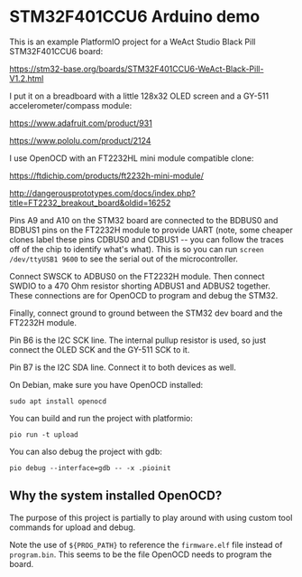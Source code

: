 # STM32F401CCU6 Arduino demo

This is an example PlatformIO project for a WeAct Studio Black Pill
STM32F401CCU6 board:

https://stm32-base.org/boards/STM32F401CCU6-WeAct-Black-Pill-V1.2.html

I put it on a breadboard with a little 128x32 OLED screen and a GY-511
accelerometer/compass module:

https://www.adafruit.com/product/931

https://www.pololu.com/product/2124

I use OpenOCD with an FT2232HL mini module compatible clone:

https://ftdichip.com/products/ft2232h-mini-module/

http://dangerousprototypes.com/docs/index.php?title=FT2232_breakout_board&oldid=16252

Pins A9 and A10 on the STM32 board are connected to the BDBUS0 and BDBUS1 pins
on the FT2232H module to provide UART (note, some cheaper clones label these
pins CDBUS0 and CDBUS1 -- you can follow the traces off of the chip to identify
what's what). This is so you can run `screen /dev/ttyUSB1 9600` to see the
serial out of the microcontroller.

Connect SWSCK to ADBUS0 on the FT2232H module. Then connect SWDIO to a 470 Ohm
resistor shorting ADBUS1 and ADBUS2 together. These connections are for OpenOCD
to program and debug the STM32.

Finally, connect ground to ground between the STM32 dev board and the FT2232H
module.

Pin B6 is the I2C SCK line. The internal pullup resistor is used, so just
connect the OLED SCK and the GY-511 SCK to it.

Pin B7 is the I2C SDA line. Connect it to both devices as well.

On Debian, make sure you have OpenOCD installed:

```
sudo apt install openocd
```

You can build and run the project with platformio:

```
pio run -t upload
```

You can also debug the project with gdb:

```
pio debug --interface=gdb -- -x .pioinit
```

## Why the system installed OpenOCD?

The purpose of this project is partially to play around with using custom tool
commands for upload and debug.

Note the use of `${PROG_PATH}` to reference the `firmware.elf` file instead of
`program.bin`. This seems to be the file OpenOCD needs to program the board.

